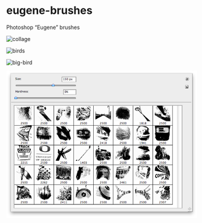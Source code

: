 # eugene-brushes
Photoshop “Eugene” brushes 

![collage](https://cloud.githubusercontent.com/assets/218624/5644100/ed8a05ba-9614-11e4-8ecd-71ea25d34b92.png)

![birds](https://cloud.githubusercontent.com/assets/218624/5644099/ed6d3e62-9614-11e4-8a84-661ab9985c15.png)

![big-bird](https://cloud.githubusercontent.com/assets/218624/5644098/ed6aa8e6-9614-11e4-9ed4-0f805b6c01dc.png)

![preview](around-eugene.png)